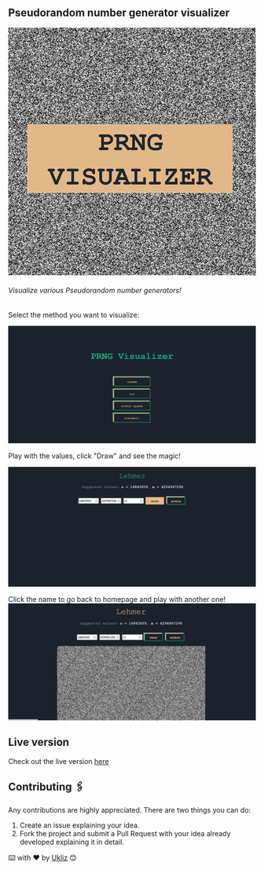 ## Pseudorandom number generator visualizer

![Logo](./Screenshots/Logo.png)

###### Visualize various Pseudorandom number generators!

Select the method you want to visualize:

![MainScreen](./Screenshots/Main.png)

Play with the values, click "Draw" and see the magic!

![Lehmer](./Screenshots/Lehmer.JPG)

Click the name to go back to homepage and play with another one!
![Recipie2](./Screenshots/Magic.JPG)

## Live version

Check out the live version [here](https://prngvisualizer.netlify.app/)

## Contributing 🖇️

Any contributions are highly appreciated. There are two things you can do:

1. Create an issue explaining your idea.
2. Fork the project and submit a Pull Request with your idea already developed explaining it in detail.

⌨️ with ❤️ by [Ukliz](https://github.com/Uklizdev) 😊
